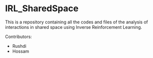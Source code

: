 # IRL_SharedSpace
This is a repository containing all the codes and files of the analysis of interactions in shared space using Inverse Reinforcement Learning.

Contributors:
- Rushdi
- Hossam
